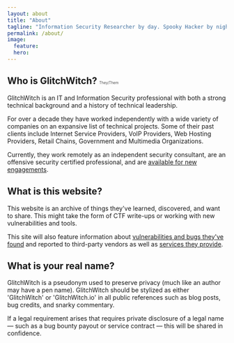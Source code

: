 ```yaml
---
layout: about
title: "About"
tagline: "Information Security Researcher by day. Spooky Hacker by night."
permalink: /about/
image:
  feature:
  hero:
---
```

## Who is GlitchWitch? <span style="font-weight:300; font-size:40%;"> They/Them </span>

GlitchWitch is an IT and Information Security professional with both a strong technical background and a history of technical leadership.

For over a decade they have worked independently with a wide variety of companies on an expansive list of technical projects.
Some of their past clients include Internet Service Providers, VoIP Providers, Web Hosting Providers, Retail Chains, Government and Multimedia Organizations.

Currently, they work remotely as an independent security consultant, are an offensive security certified professional, and are [available for new engagements](/services/).

## What is this website?

This website is an archive of things they've learned, discovered, and want to share. This might take the form of CTF write-ups or working with new vulnerabilities and tools.

This site will also feature information about [vulnerabilities and bugs they've found](/reports/) and reported to third-party vendors as well as [services they provide](/services/).

## What is your real name?

GlitchWitch is a pseudonym used to preserve privacy (much like an author may have a pen name). GlitchWitch should be stylized as either 'GlitchWitch' or 'GlitchWitch.io' in all public references such as blog posts, bug credits, and snarky commentary.

If a legal requirement arises that requires private disclosure of a legal name — such as a bug bounty payout or service contract — this will be shared in confidence.

